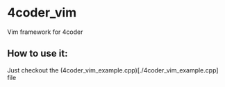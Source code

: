 # 4coder_vim
Vim framework for 4coder

## How to use it:
Just checkout the (4coder_vim_example.cpp)[./4coder_vim_example.cpp] file